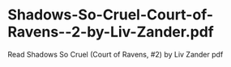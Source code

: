 # Shadows-So-Cruel-Court-of-Ravens--2-by-Liv-Zander.pdf
Read Shadows So Cruel (Court of Ravens, #2) by Liv Zander pdf
